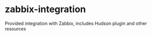 zabbix-integration
==================

Provided integration with Zabbix, includes Hudson plugin and other resources